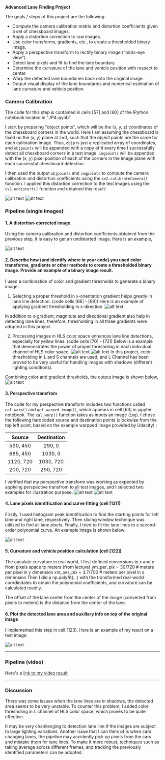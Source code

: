 

**Advanced Lane Finding Project**

The goals / steps of this project are the following:

* Compute the camera calibration matrix and distortion coefficients given a set of chessboard images.
* Apply a distortion correction to raw images.
* Use color transforms, gradients, etc., to create a thresholded binary image.
* Apply a perspective transform to rectify binary image ("birds-eye view").
* Detect lane pixels and fit to find the lane boundary.
* Determine the curvature of the lane and vehicle position with respect to center.
* Warp the detected lane boundaries back onto the original image.
* Output visual display of the lane boundaries and numerical estimation of lane curvature and vehicle position.

[//]: # (Image References)

[image1]: ./output_images/camera_calibration_test1.png "Undistorted1"
[image2]: ./output_images/camera_calibration_test2.png "Undistorted2"
[image3]: ./output_images/camera_calibration_test3.png "Undistorted3"
[image4]: ./output_images/gradientx_thresh.png "gradientx"
[image5]: ./output_images/color_space_thresh1.png "colorth1"
[image6]: ./output_images/color_space_thresh2.png "colorth2"
[image7]: ./output_images/combine_thresh.png "combineth"
[image8]: ./output_images/perspective_test1.png "pers1"
[image9]: ./output_images/perspective_test2.png "pers2"
[image10]: ./output_images/fit_poly.png "fitpoly"
[image11]: ./output_images/exampe_image.png "example"
[video1]: ./project_video_output.mp4 "Video"


### Camera Calibration

The code for this step is contained in cells [57] and [60] of the IPython notebook located in "./P4.ipynb".

I start by preparing "object points", which will be the (x, y, z) coordinates of the chessboard corners in the world. Here I am assuming the chessboard is fixed on the (x, y) plane at z=0, such that the object points are the same for each calibration image.  Thus, `objp` is just a replicated array of coordinates, and `objpoints` will be appended with a copy of it every time I successfully detect all chessboard corners in a test image.  `imgpoints` will be appended with the (x, y) pixel position of each of the corners in the image plane with each successful chessboard detection.  

I then used the output `objpoints` and `imgpoints` to compute the camera calibration and distortion coefficients using the `cv2.calibrateCamera()` function.  I applied this distortion correction to the test images using the `cv2.undistort()` function and obtained this result: 

![alt text][image1]
![alt text][image2]

### Pipeline (single images)

#### 1. A distortion-corrected image.
Using the camera calibration and distortion coefficients obtained from the previous step, it is easy to get an undistorted image. Here is an example,

![alt text][image3]

#### 2. Describe how (and identify where in your code) you used color transforms, gradients or other methods to create a thresholded binary image.  Provide an example of a binary image result.

I used a combination of color and gradient thresholds to generate a binary image. 
1) Selecting a proper threshold in x-orientation gradient helps greatly in lane line detection. (code cells [66] - [69])
Here is an example of applying gradient thresholding in x-direction. 
![alt text][image4]

In addition to x-gradient, magnitute and directional gradient also help in detecting lane lines, therefore, thresholding in all three gradients were adopted in this project. 

2) Processing images in HLS color space enhances lane line detections, especially for yellow lines. (code cells [70] - [72])
Below is a example that demonstrates the power of proper thresholing in each individual channel of HLS color space,
![alt text][image5]
![alt text][image6]
In this project, color thresholding in L and S channels are used, and L Channel has been proved to be very useful for handling images with shadows (different lighting conditions).

Combining color and gradient thresholds, the output image is shown below,
![alt text][image7]
#### 3. Perspective transfrom

The code for my perspective transform includes two functions called `cal_warp()` and `get_warped_image()`, which appears in cell [63] in jupyter notebook.  The `cal_warp()` function takes as inputs an image (`img`). I chose the following hardcoded source and destination points (clockwise from the top left point, based on the example warpped image provided by Udacity) :

| Source        | Destination   | 
|:-------------:|:-------------:| 
| 590, 450      | 290, 0        | 
| 685, 450      | 1030, 0       |
| 1120, 720     | 1030, 720     |
| 200, 720      | 290, 720      |

I verified that my perspective transform was working as expected by applying perspective transfrom to all test images, 
and I selected two examples for illustration purpose.
![alt text][image8]
![alt text][image9]
#### 4. Lane pixels identification and curve fitting (cell [121])
Firstly, I used histogram peak identification to find the starting points for left lane and right lane, respectively. Then sliding window technique was utilized to find all lane pixels. Finally, I tried to fit the lane lines to a second-order polynomial curve.
An example image is shown below:

![alt text][image10]

#### 5. Curvature and vehicle position calculation (cell [122])
The caculate curvature in real world, I first defined conversions in x and y from pixels space to meters (from lecture)
ym_per_pix = 30/720 # meters per pixel in y dimension
xm_per_pix = 3.7/700 # meters per pixel in x dimension
Then I did a np.polyfit(...) with the transformed real-world coordindates to obtain the polynomial coefficients, and curvature can be calculated readily. 

The offset of the lane center from the center of the image (converted from pixels to meters) is the distance from the center of the lane. 

#### 6. Plot the detected lane area and auxillary info on top of the original image

I implemented this step in cell [123]. Here is an example of my result on a test image:

![alt text][image11]

---

### Pipeline (video)

Here's a [link to my video result](./project_video_output.mp4)

---

### Discussion


There was some issues when the lane lines are in shadows, the detected area seems to be very unstable. 
To counter this problem, I added color thresholing in L channel of HLS color space, which proves to be quite effective. 

It may be very chanllenging to detection lane line if the images are subject to large lighting variations. Another issue that I can think of is when cars changing lanes, the pipeline may accidently pick up pixels from the cars and mistake them for lane lines.  To make it more robust, techniques such as taking average across different frames, and tracking the previously identified parameters can be adopted.  
